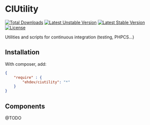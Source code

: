 CIUtility
=========
[![Total Downloads](https://poser.pugx.org/ehdev/ciutility/downloads)](https://packagist.org/packages/ehdev/ciutility)
[![Latest Unstable Version](https://poser.pugx.org/ehdev/ciutility/v/unstable)](//packagist.org/packages/ehdev/ciutility)
[![Latest Stable Version](https://poser.pugx.org/ehdev/ciutility/version)](https://packagist.org/packages/ehdev/ciutility)
[![License](https://poser.pugx.org/ehdev/ciutility/license)](https://packagist.org/packages/ehdev/ciutility)

Utilities and scripts for continuous integration (testing, PHPCS...)

Installation
------------

With composer, add:

```json
{
    "require" : {
        "ehdev/ciutility": "*"
    }
}
```

Components
----------
@TODO

